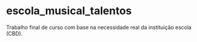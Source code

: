 # escola_musical_talentos
 Trabalho final de curso com base na necessidade real da instituição escola (CBD).

